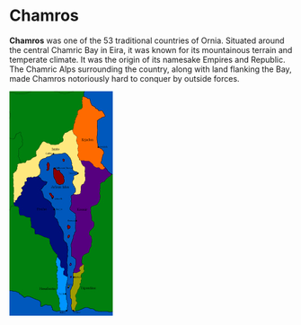 # Chamros

**Chamros** was one of the 53 traditional countries of Ornia. Situated around the central Chamric Bay in Eira, it was known for its mountainous terrain and temperate climate. It was the origin of its namesake Empires and Republic. The Chamric Alps surrounding the country, along with land flanking the Bay, made Chamros notoriously hard to conquer by outside forces.

[![](https://raw.githubusercontent.com/lel-rc/Ornia-Wiki/master/assets/resized/chamros_RESIZED.jpg)](https://raw.githubusercontent.com/lel-rc/Ornia-Wiki/master/assets/chamros.png)